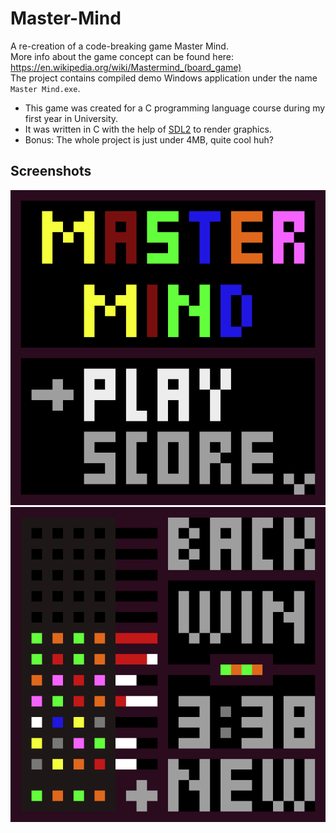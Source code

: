 # Master-Mind
A re-creation of a code-breaking game Master Mind.<br />
More info about the game concept can be found here: https://en.wikipedia.org/wiki/Mastermind_(board_game) <br />
The project contains compiled demo Windows application under the name `Master Mind.exe`.

- This game was created for a C programming language course during my first year in University.
- It was written in C with the help of [SDL2](https://www.libsdl.org/) to render graphics.
- Bonus: The whole project is just under 4MB, quite cool huh?

## Screenshots
![Screenshots](/PreviewImages/master_mind_menu.png)
![Screenshots](/PreviewImages/master_mind_gameplay.png)
